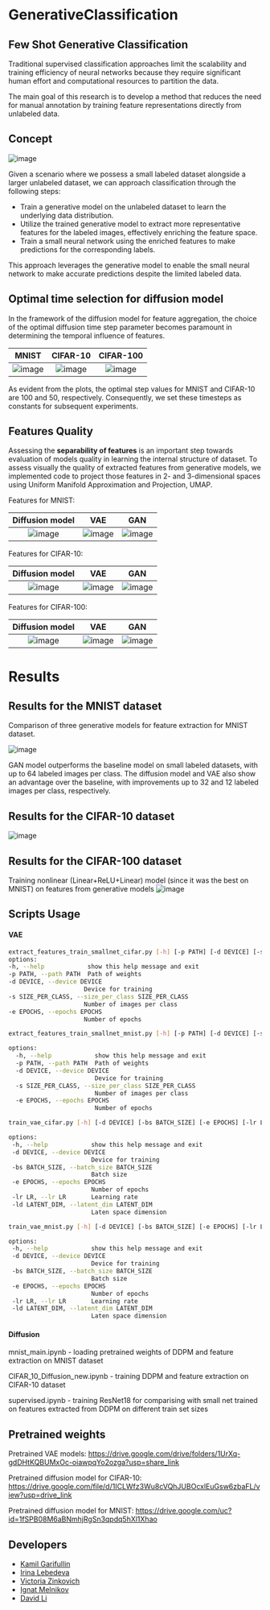# GenerativeClassification

## Few Shot Generative Classification

Traditional supervised classification approaches limit the scalability and training efficiency of neural networks because they require significant human effort and computational resources to partition the data.

The main goal of this research is to develop a method that reduces the need for manual annotation by training feature representations directly from unlabeled data.
## Concept

![image](https://github.com/kzGarifullin/GenerativeClassification/blob/main/images/concept.png)

Given a scenario where we possess a small labeled dataset alongside a larger unlabeled dataset, we can approach classification through the following steps:

- Train a generative model on the unlabeled dataset to learn the underlying data distribution.
- Utilize the trained generative model to extract more representative features for the labeled images, effectively enriching the feature space.
- Train a small neural network using the enriched features to make predictions for the corresponding labels.

This approach leverages the generative model to enable the small neural network to make accurate predictions despite the limited labeled data.


## Optimal time selection for diffusion model
In the framework of the diffusion model for feature aggregation, the choice of the optimal diffusion time step parameter becomes paramount in determining the temporal influence of features.

MNIST             |  CIFAR-10             |  CIFAR-100
:-------------------------:|:-------------------------:|:-------------------------:
![image](https://github.com/kzGarifullin/GenerativeClassification/blob/main/images/MNIST-t-opt.png) | ![image](https://github.com/kzGarifullin/GenerativeClassification/blob/main/images/CIFAR-10-t-opt.png) | ![image](https://github.com/kzGarifullin/GenerativeClassification/blob/main/images/CIFAR-100-t-opt.png)

As evident from the plots, the optimal step values for MNIST and CIFAR-10 are $100$ and $50$, respectively. Consequently, we set these timesteps as constants for subsequent experiments.

## Features Quality

Assessing the **separability of features** is an important step towards evaluation of models quality in learning the internal structure of dataset. To assess visually the quality of extracted features from generative models, we implemented code to project those features in 2- and 3-dimensional spaces using Uniform Manifold Approximation and Projection, UMAP. 

Features for MNIST:

|     Diffusion model       |          VAE        |          GAN        
|:-------------------------:|:-------------------:|:-------------------:
![image](https://github.com/kzGarifullin/GenerativeClassification/blob/main/images/MNIST-UMAP-diff.png) | ![image](https://github.com/kzGarifullin/GenerativeClassification/blob/main/images/MNIST-UMAP-VAE.jpeg) | ![image](https://github.com/kzGarifullin/GenerativeClassification/blob/main/images/MNIST-UMAP-GAN.png)

Features for CIFAR-10:

|     Diffusion model       |          VAE        |          GAN        
|:-------------------------:|:-------------------:|:-------------------:
![image](https://github.com/kzGarifullin/GenerativeClassification/blob/main/images/MNIST-UMAP-diff.png) | ![image](https://github.com/kzGarifullin/GenerativeClassification/blob/main/images/MNIST-UMAP-VAE.jpeg) | ![image](https://github.com/kzGarifullin/GenerativeClassification/blob/main/images/MNIST-UMAP-GAN.png)

Features for CIFAR-100:

|     Diffusion model       |          VAE        |          GAN        
|:-------------------------:|:-------------------:|:-------------------:
![image](https://github.com/kzGarifullin/GenerativeClassification/blob/main/images/MNIST-UMAP-diff.png) | ![image](https://github.com/kzGarifullin/GenerativeClassification/blob/main/images/MNIST-UMAP-VAE.jpeg) | ![image](https://github.com/kzGarifullin/GenerativeClassification/blob/main/images/MNIST-UMAP-GAN.png)


# Results

## Results for the MNIST dataset

Comparison of three generative models for feature extraction for MNIST dataset.

![image](https://github.com/kzGarifullin/GenerativeClassification/blob/main/images/MNIST-accuracy-comparison.png)

GAN model outperforms the baseline model on small labeled datasets, with up to 64 labeled images per class. The diffusion model and VAE also show an advantage over the baseline, with improvements up to 32 and 12 labeled images per class, respectively.


## Results for the CIFAR-10 dataset

![image](https://github.com/David-cripto/DiffClassification/assets/78556639/7af1b8f4-0df9-485e-b40a-d796c3ed97fb)

## Results for the CIFAR-100 dataset

Training nonlinear (Linear+ReLU+Linear) model (since it was the best on MNIST) on features from generative models
![image](https://github.com/David-cripto/DiffClassification/assets/78556639/f77f8155-c96a-40db-8d07-d094e0d458dd)



## Scripts Usage

#### VAE

   ```bash
  extract_features_train_smallnet_cifar.py [-h] [-p PATH] [-d DEVICE] [-s SIZE_PER_CLASS] [-e EPOCHS]
options:
  -h, --help            show this help message and exit
  -p PATH, --path PATH  Path of weights
  -d DEVICE, --device DEVICE
                        Device for training
  -s SIZE_PER_CLASS, --size_per_class SIZE_PER_CLASS
                        Number of images per class
  -e EPOCHS, --epochs EPOCHS
                        Number of epochs
   ```
```bash
extract_features_train_smallnet_mnist.py [-h] [-p PATH] [-d DEVICE] [-s SIZE_PER_CLASS] [-e EPOCHS]

options:
  -h, --help            show this help message and exit
  -p PATH, --path PATH  Path of weights
  -d DEVICE, --device DEVICE
                        Device for training
  -s SIZE_PER_CLASS, --size_per_class SIZE_PER_CLASS
                        Number of images per class
  -e EPOCHS, --epochs EPOCHS
                        Number of epochs
```

 ```bash
train_vae_cifar.py [-h] [-d DEVICE] [-bs BATCH_SIZE] [-e EPOCHS] [-lr LR] [-ld LATENT_DIM]

options:
  -h, --help            show this help message and exit
  -d DEVICE, --device DEVICE
                        Device for training
  -bs BATCH_SIZE, --batch_size BATCH_SIZE
                        Batch size
  -e EPOCHS, --epochs EPOCHS
                        Number of epochs
  -lr LR, --lr LR       Learning rate
  -ld LATENT_DIM, --latent_dim LATENT_DIM
                        Laten space dimension
 ```

 ```bash
train_vae_mnist.py [-h] [-d DEVICE] [-bs BATCH_SIZE] [-e EPOCHS] [-lr LR] [-ld LATENT_DIM]

options:
  -h, --help            show this help message and exit
  -d DEVICE, --device DEVICE
                        Device for training
  -bs BATCH_SIZE, --batch_size BATCH_SIZE
                        Batch size
  -e EPOCHS, --epochs EPOCHS
                        Number of epochs
  -lr LR, --lr LR       Learning rate
  -ld LATENT_DIM, --latent_dim LATENT_DIM
                        Laten space dimension
 ```


#### Diffusion

mnist_main.ipynb - loading pretrained weights of DDPM and feature extraction on MNIST dataset  

CIFAR_10_Diffusion_new.ipynb - training DDPM and feature extraction on CIFAR-10 dataset 

supervised.ipynb - training ResNet18 for comparising with small net trained on features extracted from DDPM on different train set sizes 

## Pretrained weights

Pretrained VAE models: https://drive.google.com/drive/folders/1UrXq-gdDHtKQBUMxOc-oiawpqYo2ozga?usp=share_link


Pretrained diffusion model for CIFAR-10: https://drive.google.com/file/d/1ICLWfz3Wu8cVQhJUBOcxlEuGsw6zbaFL/view?usp=drive_link

Pretrained diffusion model for MNIST: https://drive.google.com/uc?id=1fSPB08M6aBNmhjRgSn3qpdq5hXl1Xhao




## Developers
- [Kamil Garifullin](https://github.com/kzGarifullin)
- [Irina Lebedeva](https://github.com/swnirk)
- [Victoria Zinkovich](https://github.com/victoriazinkovich)
- [Ignat Melnikov](https://github.com/Minerkow)
- [David Li](https://github.com/David-cripto)


